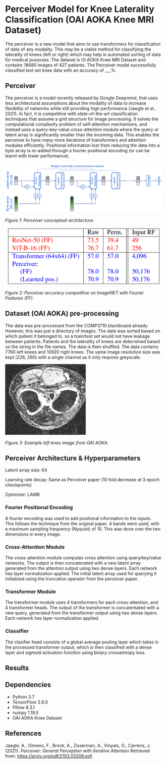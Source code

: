 # Perceiver Model for Knee Laterality Classification (OAI AOKA Knee MRI Dataset)

The perceiver is a new model that aims to use transformers for classifcation of data of any modality. This may be a viable method for classifying the laterality of knees (left or right) which may help in automated sorting of data for medical purposes. The dataset is OI AOKA Knee MRI Dataset and contains 18680 images of 427 patients. The Perceiver model successfully classified test set knee data with an accuracy of ___%.

## Perceiver

The perceiver is a model recently released by Google Deepmind, that uses less architectural assumptions about the modality of data to increase flexibility of networks while still providing high performance (Jaegle et al., 2021). In fact, it is competitive with state-of-the-art classification techniques that assume a grid structure for image processing. It solves the computational complexity problem of self-attention mechanisms, and instead uses a query-key-value cross-attention module where the query or latent array is significantly smaller than the incoming data. This enables the perceiver to have many more iterations of transformers and attention modules efficiently. Positional information lost from reducing the data into a byte array is re-added through a fourier positional encoding (or can be learnt with lower performance). 

![](./diagrams/perceiver.png)

*Figure 1: Perceiver conceptual architecture.*

![](./diagrams/perceiver_table.png)

*Figure 2: Perceiver accuracy competitive on ImageNET with Fourier Features (FF).*


## Dataset (OAI AOKA) pre-processing

The data was pre-processed from the COMP3710 blackboard already. However, this was just a directory of images. The data was sorted based on which patient it belonged to, so a train/test set would not have leakage between patients. Patients and the laterality of knees are determined based on the string in the file names. The data is then shuffled. The data contains 7760 left knees and 10920 right knees. The same image resolution size was kept (228, 260) with a single channel as it only requires greyscale.

![](./diagrams/left_knee.png)

*Figure 3: Example left knee image from OAI AOKA.*

## Perceiver Architecture & Hyperparameters

Latent array size: 64

Learning rate decay: Same as Perceiver paper (10 fold decrease at 3 epoch checkpoints)

Optimizer: LAMB


### Fourier Positional Encoding
A fourier encoding was used to add positional information to the inputs. This follows the technique from the original paper. 4 bands were used, with a maximum sampling frequency (Nyquist) of 10. This was done over the two dimensions in every image. 


### Cross-Attention Module
The cross-attention module computes cross attention using query/key/value networks. The output is then concatenated with a new latent array generated from the attention output using two dense layers. Each network has layer normalization applied. The initial latent array used for querying it initialized using the truncation operator from the perceiver paper.


### Transformer Module
The transformer module uses 4 transformers for each cross-attention, and 4 transformer heads. The output of the transformer is concatentated with a new query, generated from the transformer output using two dense layers. Each network has layer normalization applied.


### Classifier
The clasifier head consists of a global average pooling layer which takes in the processed transformer output, which is then classified with a dense layer and sigmoid activation function using binary crossentropy loss. 


## Results


## Dependencies
- Python 3.7
- TensorFlow 2.6.0
- Pillow 8.3.1
- numpy 1.19.5
- OAI AOKA Knee Dataset


## References

Jaegle, A., Gimeno, F., Brock, A., Zisserman, A., Vinyals, O., Carreira, J. (2021). *Perceiver: General Perception with Iterative Attention* Retrieved from: https://arxiv.org/pdf/2103.03206.pdf.